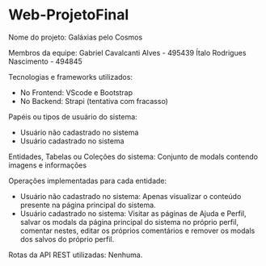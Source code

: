 # Web-ProjetoFinal

Nome do projeto: Galáxias pelo Cosmos

Membros da equipe:
Gabriel Cavalcanti Alves - 495439
Ítalo Rodrigues Nascimento - 494845

Tecnologias e frameworks utilizados:
- No Frontend: VScode e Bootstrap
- No Backend: Strapi (tentativa com fracasso)

Papéis ou tipos de usuário do sistema:
- Usuário não cadastrado no sistema
- Usuário cadastrado no sistema

Entidades, Tabelas ou Coleções do sistema: Conjunto de modals contendo imagens e informações

Operações implementadas para cada entidade:
- Usuário não cadastrado no sistema: Apenas visualizar o conteúdo presente na página principal do sistema.
- Usuário cadastrado no sistema: Visitar as páginas de Ajuda e Perfil, salvar os modals da página principal do sistema no próprio perfil, comentar nestes, editar os próprios comentários e remover os modals dos salvos do próprio perfil.

Rotas da API REST utilizadas: Nenhuma.
